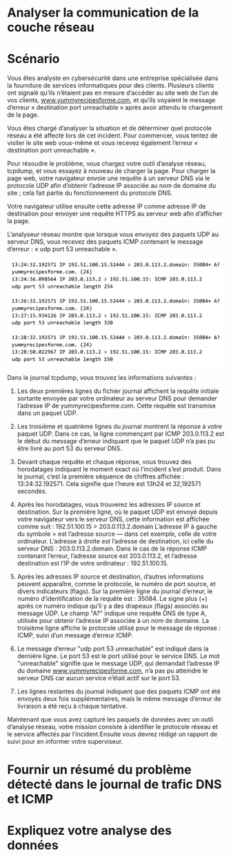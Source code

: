 # Analyser la communication de la couche réseau

# Scénario
Vous êtes analyste en cybersécurité dans une entreprise spécialisée dans la fourniture de services informatiques pour des clients. Plusieurs clients ont signalé qu’ils n’étaient pas en mesure d’accéder au site web de l’un de vos clients, www.yummyrecipesforme.com, et qu’ils voyaient le message d’erreur « destination port unreachable » après avoir attendu le chargement de la page.

Vous êtes chargé d’analyser la situation et de déterminer quel protocole réseau a été affecté lors de cet incident. Pour commencer, vous tentez de visiter le site web vous-même et vous recevez également l’erreur « destination port unreachable ».

Pour résoudre le problème, vous chargez votre outil d’analyse réseau, tcpdump, et vous essayez à nouveau de charger la page. Pour charger la page web, votre navigateur envoie une requête à un serveur DNS via le protocole UDP afin d’obtenir l’adresse IP associée au nom de domaine du site ; cela fait partie du fonctionnement du protocole DNS.

Votre navigateur utilise ensuite cette adresse IP comme adresse IP de destination pour envoyer une requête HTTPS au serveur web afin d’afficher la page.

L’analyseur réseau montre que lorsque vous envoyez des paquets UDP au serveur DNS, vous recevez des paquets ICMP contenant le message d’erreur : « udp port 53 unreachable ».

![](image.png)

Dans le journal tcpdump, vous trouvez les informations suivantes :

1. Les deux premières lignes du fichier journal affichent la requête initiale sortante envoyée par votre ordinateur au serveur DNS pour demander l’adresse IP de yummyrecipesforme.com. Cette requête est transmise dans un paquet UDP.

2. Les troisième et quatrième lignes du journal montrent la réponse à votre paquet UDP. Dans ce cas, la ligne commençant par ICMP 203.0.113.2 est le début du message d’erreur indiquant que le paquet UDP n’a pas pu être livré au port 53 du serveur DNS.

3. Devant chaque requête et chaque réponse, vous trouvez des horodatages indiquant le moment exact où l’incident s’est produit. Dans le journal, c’est la première séquence de chiffres affichée : 13:24:32.192571. Cela signifie que l’heure est 13h24 et 32,192571 secondes.

4. Après les horodatages, vous trouverez les adresses IP source et destination. Sur la première ligne, où le paquet UDP est envoyé depuis votre navigateur vers le serveur DNS, cette information est affichée comme suit :
192.51.100.15 > 203.0.113.2.domain
L’adresse IP à gauche du symbole > est l’adresse source — dans cet exemple, celle de votre ordinateur. L’adresse à droite est l’adresse de destination, ici celle du serveur DNS : 203.0.113.2.domain.
Dans le cas de la réponse ICMP contenant l’erreur, l’adresse source est 203.0.113.2, et l’adresse destination est l’IP de votre ordinateur : 192.51.100.15.

5. Après les adresses IP source et destination, d’autres informations peuvent apparaître, comme le protocole, le numéro de port source, et divers indicateurs (flags). Sur la première ligne du journal d’erreur, le numéro d’identification de la requête est : 35084. Le signe plus (+) après ce numéro indique qu’il y a des drapeaux (flags) associés au message UDP. Le champ "A?" indique une requête DNS de type A, utilisée pour obtenir l’adresse IP associée à un nom de domaine.
La troisième ligne affiche le protocole utilisé pour le message de réponse : ICMP, suivi d’un message d’erreur ICMP.

6. Le message d’erreur "udp port 53 unreachable" est indiqué dans la dernière ligne. Le port 53 est le port utilisé pour le service DNS. Le mot "unreachable" signifie que le message UDP, qui demandait l’adresse IP du domaine www.yummyrecipesforme.com, n’a pas pu atteindre le serveur DNS car aucun service n’était actif sur le port 53.

7. Les lignes restantes du journal indiquent que des paquets ICMP ont été envoyés deux fois supplémentaires, mais le même message d’erreur de livraison a été reçu à chaque tentative.


Maintenant que vous avez capturé les paquets de données avec un outil d’analyse réseau, votre mission consiste à identifier le protocole réseau et le service affectés par l’incident.Ensuite vous devrez rédigé un rapport de suivi pour en informer votre superviseur.

# Fournir un résumé du problème détecté dans le journal de trafic DNS et ICMP





# Expliquez votre analyse des données 
